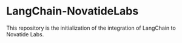 # LangChain-NovatideLabs

This repository is the initialization of the integration of LangChain to Novatide Labs.
